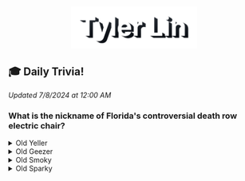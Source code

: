 <div align="center">
<a href="https://tylerl.in"><img alt="Website" title="Website" src="https://raw.githubusercontent.com/tytot/tytot/master/me.png" alt="Tyler Lin" width="50%" height="50%" /></a>
</div>

## :mortar_board: Daily Trivia!
*Updated 7/8/2024 at 12:00 AM*
### What is the nickname of Florida's controversial death row electric chair?
<details>
<summary>
Old Yeller    
</summary>

:x: *Wrong...*
</details>
<details>
<summary>
Old Geezer  
</summary>

:x: *Wrong...*
</details>
<details>
<summary>
Old Smoky   
</summary>

:x: *Wrong...*
</details>
<details>
<summary>
Old Sparky  
</summary>

:heavy_check_mark: *Correct!*
</details>

<!-- ## :bar_chart: My Stats

![tytot's Github Stats](https://github-readme-stats.vercel.app/api?username=tytot&hide=stars&hide_title=true&show_icons=true&count_private=true&title_color=e31837&icon_color=e31837&text_color=c4ced4&bg_color=002b5c)

## :gem: My Favorite Repos

[![Attendance for Google Meet by tytot](https://github-readme-stats.vercel.app/api/pin/?username=tytot&repo=attendance-for-google-meet&title_color=ffb81c&text_color=ffffff&icon_color=ffb81c&bg_color=6f263d)](https://github.com/tytot/attendance-for-google-meet)
[![tytot.github.io by tytot](https://github-readme-stats.vercel.app/api/pin/?username=tytot&repo=tytot.github.io&title_color=ff3c00&text_color=ffffff&icon_color=ff3c00&bg_color=311d00)](https://github.com/tytot/tytot.github.io)
[![Minecraft Proximity Discord Chat by tytot](https://github-readme-stats.vercel.app/api/pin/?username=tytot&repo=minecraft-proximity-discord-chat&title_color=7289da&text_color=ffffff&icon_color=7289da&bg_color=2c2f33)](https://github.com/tytot/minecraft-proximity-discord-chat)
[![Medical Record Blockchain by tytot](https://github-readme-stats.vercel.app/api/pin/?username=tytot&repo=medical-record-blockchain&title_color=96bb7c&text_color=ffffff&icon_color=96bb7c&bg_color=184d47)](https://github.com/tytot/medical-record-blockchain)

## :scroll: My Most Used Languages

![tytot's Most Used Languages](https://github-readme-stats.vercel.app/api/top-langs/?username=tytot&hide_title=true&layout=compact&text_color=ffffff&bg_color=241773) -->